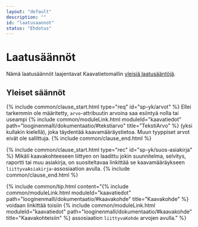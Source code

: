 ```yaml
---
layout: "default"
description: ""
id: "laatusaannot"
status: "Ehdotus"
---
```

# Laatusäännöt
Nämä laatusäännöt laajentavat Kaavatietomallin [yleisiä laatusääntöjä](../../looginenmalli/laatusaannot.html).

## Yleiset säännöt

{% include common/clause_start.html type="req" id="sp-yk/arvot" %}
Ellei tarkemmin ole määritetty, ```arvo```-attribuutin arvoina saa esiintyä nolla tai useampi {% include common/moduleLink.html moduleId="kaavatiedot" path="looginenmalli/dokumentaatio/#tekstiarvo" title="TekstiArvo" %} (yksi kullakin kielellä), joka täydentää kaavamääräystietoa. Muun tyyppiset arvot eivät ole sallittuja.
{% include common/clause_end.html %}

{% include common/clause_start.html type="rec" id="sp-yk/suos-asiakirja" %}
Mikäli kaavakohteeseen liittyen on laadittu jokin suunnitelma, selvitys, raportti tai muu asiakirja, on suositeltavaa linkittää se kaavamääräykseen ```liittyvaAsiakirja```-assosiaation avulla.
{% include common/clause_end.html %}

{% include common/tip.html content="{% include common/moduleLink.html moduleId="kaavatiedot" path="looginenmalli/dokumentaatio/#kaavakohde" title="Kaavakohde" %} voidaan linkittää toisiin {% include common/moduleLink.html moduleId="kaavatiedot" path="looginenmalli/dokumentaatio/#kaavakohde" title="Kaavakohteisiin" %} assosiaation ```liittyvaKohde``` arvojen avulla." %}